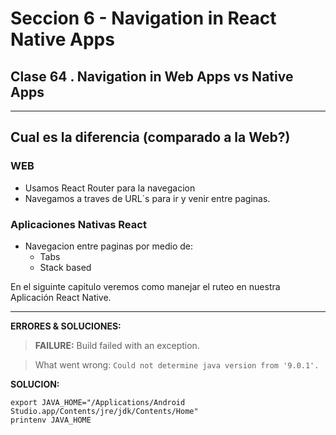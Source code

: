 # Seccion 6 - Navigation in React Native Apps
## **Clase 64 .** Navigation in Web Apps vs Native Apps
---
## Cual es la diferencia (comparado a la Web?)

### WEB
* Usamos React Router para la navegacion
* Navegamos a traves de URL´s para ir y venir entre paginas.

### Aplicaciones Nativas React
* Navegacion entre paginas por medio de:
  * Tabs
  * Stack based

En el siguinte capitulo veremos como manejar el ruteo en nuestra Aplicación React Native.

---
**ERRORES & SOLUCIONES:**

> **FAILURE:** Build failed with an exception.

> What went wrong: ```Could not determine java version from '9.0.1'.```

**SOLUCION:**

  ```unix
  export JAVA_HOME="/Applications/Android Studio.app/Contents/jre/jdk/Contents/Home"
  printenv JAVA_HOME
  ```


[Usando el componente ScrollView]:(https://facebook.github.io/react-native/docs/using-a-scrollview.html)
[Documentacion Oficial del Componente ScrollView]:(https://facebook.github.io/react-native/docs/scrollview.html)
[Using List Views]:(https://facebook.github.io/react-native/docs/using-a-listview.html)
[Documentacion oficial del Componente FlatList]:(https://facebook.github.io/react-native/docs/flatlist.html)
[Documentacion oficial del Componente SectionList]:(https://facebook.github.io/react-native/docs/sectionlist.html)
[Recursos Estaticos : Imagenes]:(https://facebook.github.io/react-native/docs/images.html)
[Documentacion oficial del Componente Image]:(https://facebook.github.io/react-native/docs/image.html)
[Componente Modal]:(https://facebook.github.io/react-native/docs/modal.html)
[Redux]:(https://redux.js.org/)
[React Redux]:(https://redux.js.org/faq/react-redux)
[Redux DevTools Integration]:(https://github.com/jhen0409/react-native-debugger/blob/master/docs/redux-devtools-integration.md)
[React Native Debugger]:(https://github.com/jhen0409/react-native-debugger)
[More about Debugging]: (https://facebook.github.io/react-native/docs/debugging.html)

